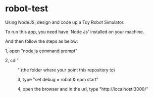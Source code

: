 # robot-test
Using NodeJS, design and code up a Toy Robot Simulator.

To run this app, you need have 'Node Js' installed on your machine.

And then follow the steps as below:

1, open "node js command prompt"

2, cd "<dir>" (the folder where your point this repository to)

3, type "set debug = robot & npm start"

4, open the browser and in the url, type "http://localhost:3000/"
